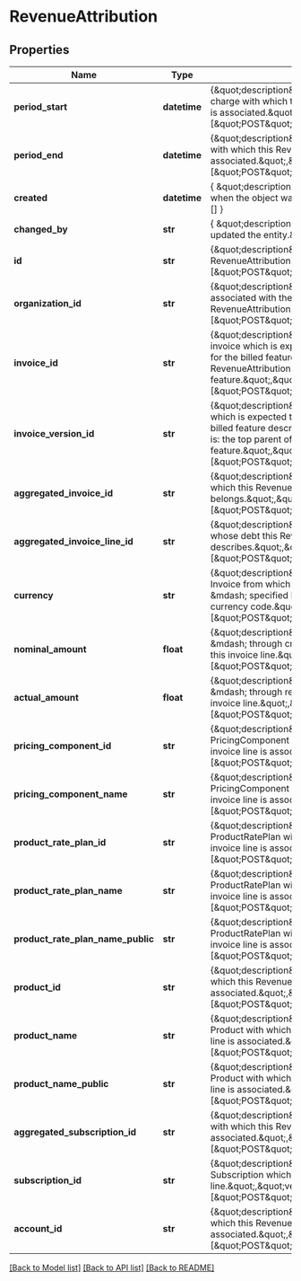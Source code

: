 # RevenueAttribution

## Properties
Name | Type | Description | Notes
------------ | ------------- | ------------- | -------------
**period_start** | **datetime** | {\&quot;description\&quot;:\&quot;PeriodStart of the charge with which this RevenueAttribution&#39;s invoice line is associated.\&quot;,\&quot;verbs\&quot;:[\&quot;POST\&quot;,\&quot;PUT\&quot;,\&quot;GET\&quot;]} | 
**period_end** | **datetime** | {\&quot;description\&quot;:\&quot;PeriodEnd of the charge with which this RevenueAttribution&#39;s invoice line is associated.\&quot;,\&quot;verbs\&quot;:[\&quot;POST\&quot;,\&quot;PUT\&quot;,\&quot;GET\&quot;]} | 
**created** | **datetime** | { \&quot;description\&quot; : \&quot;The UTC DateTime when the object was created.\&quot;, \&quot;verbs\&quot;:[] } | [optional] 
**changed_by** | **str** | { \&quot;description\&quot; : \&quot;ID of the user who last updated the entity.\&quot;, \&quot;verbs\&quot;:[] } | [optional] 
**id** | **str** | {\&quot;description\&quot;:\&quot;ID of the RevenueAttribution.\&quot;,\&quot;verbs\&quot;:[\&quot;POST\&quot;,\&quot;PUT\&quot;,\&quot;GET\&quot;]} | [optional] 
**organization_id** | **str** | {\&quot;description\&quot;:\&quot;ID of the organization associated with the RevenueAttribution.\&quot;,\&quot;verbs\&quot;:[\&quot;POST\&quot;,\&quot;PUT\&quot;,\&quot;GET\&quot;]} | 
**invoice_id** | **str** | {\&quot;description\&quot;:\&quot;Consistent ID of the invoice which is expected to be consulted when paying for the billed feature described in this RevenueAttribution. That is: the top parent of that billed feature.\&quot;,\&quot;verbs\&quot;:[\&quot;POST\&quot;,\&quot;PUT\&quot;,\&quot;GET\&quot;]} | 
**invoice_version_id** | **str** | {\&quot;description\&quot;:\&quot;Version ID of the invoice which is expected to be consulted when paying for the billed feature described in this RevenueAttribution. That is: the top parent of that billed feature.\&quot;,\&quot;verbs\&quot;:[\&quot;POST\&quot;,\&quot;PUT\&quot;,\&quot;GET\&quot;]} | 
**aggregated_invoice_id** | **str** | {\&quot;description\&quot;:\&quot;ID of the invoice to which this RevenueAttribution&#39;s invoice line belongs.\&quot;,\&quot;verbs\&quot;:[\&quot;POST\&quot;,\&quot;PUT\&quot;,\&quot;GET\&quot;]} | 
**aggregated_invoice_line_id** | **str** | {\&quot;description\&quot;:\&quot;ID of the invoice line whose debt this RevenueAttribution describes.\&quot;,\&quot;verbs\&quot;:[\&quot;POST\&quot;,\&quot;PUT\&quot;,\&quot;GET\&quot;]} | 
**currency** | **str** | {\&quot;description\&quot;:\&quot;The currency of the Invoice from which this RevenueAttribution was raised &amp;mdash; specified by a three-character ISO 4217 currency code.\&quot;,\&quot;verbs\&quot;:[\&quot;POST\&quot;,\&quot;PUT\&quot;,\&quot;GET\&quot;]} | 
**nominal_amount** | **float** | {\&quot;description\&quot;:\&quot;The amount paid &amp;mdash; through credit or otherwise &amp;mdash; toward this invoice line.\&quot;,\&quot;verbs\&quot;:[\&quot;POST\&quot;,\&quot;PUT\&quot;,\&quot;GET\&quot;]} | 
**actual_amount** | **float** | {\&quot;description\&quot;:\&quot;The amount paid &amp;mdash; through real money &amp;mdash; toward this invoice line.\&quot;,\&quot;verbs\&quot;:[\&quot;POST\&quot;,\&quot;PUT\&quot;,\&quot;GET\&quot;]} | 
**pricing_component_id** | **str** | {\&quot;description\&quot;:\&quot;ID of the PricingComponent with which this RevenueAttribution&#39;s invoice line is associated.\&quot;,\&quot;verbs\&quot;:[\&quot;POST\&quot;,\&quot;PUT\&quot;,\&quot;GET\&quot;]} | 
**pricing_component_name** | **str** | {\&quot;description\&quot;:\&quot;Name of the PricingComponent with which this RevenueAttribution&#39;s invoice line is associated.\&quot;,\&quot;verbs\&quot;:[\&quot;POST\&quot;,\&quot;PUT\&quot;,\&quot;GET\&quot;]} | 
**product_rate_plan_id** | **str** | {\&quot;description\&quot;:\&quot;ID of the ProductRatePlan with which this RevenueAttribution&#39;s invoice line is associated.\&quot;,\&quot;verbs\&quot;:[\&quot;POST\&quot;,\&quot;PUT\&quot;,\&quot;GET\&quot;]} | 
**product_rate_plan_name** | **str** | {\&quot;description\&quot;:\&quot;Internal name of the ProductRatePlan with which this RevenueAttribution&#39;s invoice line is associated.\&quot;,\&quot;verbs\&quot;:[\&quot;POST\&quot;,\&quot;PUT\&quot;,\&quot;GET\&quot;]} | 
**product_rate_plan_name_public** | **str** | {\&quot;description\&quot;:\&quot;Public name of the ProductRatePlan with which this RevenueAttribution&#39;s invoice line is associated.\&quot;,\&quot;verbs\&quot;:[\&quot;POST\&quot;,\&quot;PUT\&quot;,\&quot;GET\&quot;]} | 
**product_id** | **str** | {\&quot;description\&quot;:\&quot;ID of the Product with which this RevenueAttribution&#39;s invoice line is associated.\&quot;,\&quot;verbs\&quot;:[\&quot;POST\&quot;,\&quot;PUT\&quot;,\&quot;GET\&quot;]} | 
**product_name** | **str** | {\&quot;description\&quot;:\&quot;Internal name of the Product with which this RevenueAttribution&#39;s invoice line is associated.\&quot;,\&quot;verbs\&quot;:[\&quot;POST\&quot;,\&quot;PUT\&quot;,\&quot;GET\&quot;]} | 
**product_name_public** | **str** | {\&quot;description\&quot;:\&quot;Public name of the Product with which this RevenueAttribution&#39;s invoice line is associated.\&quot;,\&quot;verbs\&quot;:[\&quot;POST\&quot;,\&quot;PUT\&quot;,\&quot;GET\&quot;]} | 
**aggregated_subscription_id** | **str** | {\&quot;description\&quot;:\&quot;ID of the Subscription with which this RevenueAttribution&#39;s invoice line is associated.\&quot;,\&quot;verbs\&quot;:[\&quot;POST\&quot;,\&quot;PUT\&quot;,\&quot;GET\&quot;]} | 
**subscription_id** | **str** | {\&quot;description\&quot;:\&quot;Consistent ID of the Subscription which pays for this invoice line.\&quot;,\&quot;verbs\&quot;:[\&quot;POST\&quot;,\&quot;PUT\&quot;,\&quot;GET\&quot;]} | 
**account_id** | **str** | {\&quot;description\&quot;:\&quot;ID of the Account with which this RevenueAttribution&#39;s invoice line is associated.\&quot;,\&quot;verbs\&quot;:[\&quot;POST\&quot;,\&quot;PUT\&quot;,\&quot;GET\&quot;]} | 

[[Back to Model list]](../README.md#documentation-for-models) [[Back to API list]](../README.md#documentation-for-api-endpoints) [[Back to README]](../README.md)


